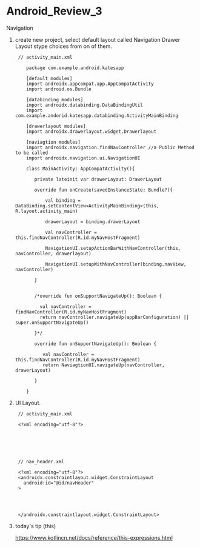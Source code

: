 # Android_Review_3
Navigation 

1. create new project, select default layout called Navigation Drawer Layout stype choices from on of them.

        // activity_main.xml
        
           package com.example.android.katesapp
           
           [default modules]
           import androidx.appcompat.app.AppCompatActivity
           import android.os.Bundle
           
           [databinding modules]
           import androidx.databinding.DataBindingUtil
           import com.example.andorid.katesapp.databinding.ActivityMainBinding
           
           [drawerlayout modules]
           import androidx.drawerlayout.widget.Drawerlayout
           
           [naviagtion modules]
           import androidx.navigation.findNavController //a Public Method to be called
           import androidx.navigation.ui.NavigationUI
           
           class MainActivity: AppCompatActivity(){
           
              private lateinit var drawerLayout: DrawerLayout
           
              override fun onCreate(savedInstanceState: Bundle?){
              
                  val binding = DataBinding.setContentView<ActivityMainBinding>(this, R.layout.activity_main)
                  
                  drawerLayout = binding.drawerLayout
                  
                  val navController = this.findNavController(R.id.myNavHostFragment)
                  
                  NavigationUI.setupActionBarWithNavController(this, navController, drawerlayout)
                  
                  NavigationUI.setupWithNavController(binding.navView, navController)
              
              }
              
           
              /*override fun onSupportNavigateUp(): Boolean {
              
                val navController = findNavController(R.id.myNavHostFragment)
                return navController.navigateUp(appBarConfiguration) || super.onSupportNavigateUp()
               
              }*/
              
              override fun onSupportNavigateUp(): Boolean {
              
                 val navController = this.findNavController(R.id.myNavHostFragment)
                 return NaviagtionUI.navigateUp(navController, drawerLayout)
              
              }
           
           }
           

2. UI Layout.


        // activity_main.xml
        
        <?xml encoding="utf-8"?>
        
        
        


         
        // nav_header.xml
        
        <?xml encoding="utf-8"?>
        <androidx.constraintlayout.widget.ConstraintLayout
          android:id="@id/navHeader"
        >
        
          
        
        
        </androidx.constraintlayout.widget.ConstraintLayout>


3. today's tip (this)

   https://www.kotlincn.net/docs/reference/this-expressions.html
